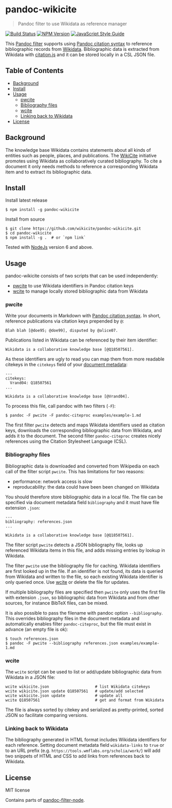 # pandoc-wikicite

> Pandoc filter to use Wikidata as reference manager

[![Build Status](https://travis-ci.com/wikicite/pandoc-wikicite.svg?branch=master)](https://travis-ci.com/wikicite/pandoc-wikicite)
[![NPM Version](http://img.shields.io/npm/v/pandoc-wikicite.svg?style=flat)](https://www.npmjs.org/package/pandoc-wikicite)
[![JavaScript Style Guide](https://img.shields.io/badge/code_style-standard-brightgreen.svg)](https://standardjs.com)

This [Pandoc filter] supports using [Pandoc citation syntax] to reference
bibliographic records from [Wikidata]. Bibliographic data is extracted from
Wikidata with [citation.js] and it can be stored locally in a CSL JSON file.

[Pandoc filter]: https://pandoc.org/filters.html
[Pandoc citation syntax]: https://pandoc.org/MANUAL.html#citations
[Wikidata]: https://www.wikidata.org/
[citation.js]: https://citation.js.org/
[document metadata]: https://pandoc.org/MANUAL.html#extension-yaml_metadata_block

## Table of Contents

* [Background](#background)
* [Install](#install)
* [Usage](#usage)
    * [pwcite](#pwcite)
    * [Bibliography files](#bibliography-files)
    * [wcite](#wcite)
    * [Linking back to Wikidata](#link-back-to-wikidata)
* [License](#license)

## Background

The knowledge base Wikidata contains statements about all kinds of entities
such as people, places, and publications. The [WikiCite] initiative promotes
using Wikidata as collaboratively curated bibliography. To cite a document it
only needs methods to reference a corresponding Wikidata item and to extract
its bibliographic data.

[WikiCite]: http://wikicite.org/

## Install

Install latest release

    $ npm install -g pandoc-wikicite

Install from source

    $ git clone https://github.com/wikicite/pandoc-wikicite.git
    $ cd pandoc-wikicite
    $ npm install -g .  # or `npm link`

Tested with [NodeJs](https://nodejs.org) version 6 and above.

## Usage

pandoc-wikicite consists of two scripts that can be used independently:

* [pwcite] to use Wikidata identifiers in Pandoc citation keys
* [wcite] to manage locally stored bibliographic data from Wikidata

[pwcite]: #pwcite
[wcite]: #wcite

### pwcite

Write your documents in Markdown with [Pandoc citation syntax]. In short,
reference publications via citation keys prepended by `@`:

    Blah blah [@doe95; @doe99], disputed by @alice07.

Publications listed in Wikidata can be referenced by their item identifier:

    Wikidata is a collaborative knowledge base [@Q18507561].

As these identifiers are ugly to read you can map them from more readable
citekeys in the `citekeys` field of your [document metadata]:

    ---
    citekeys:
      Vrand04: Q18507561
    ...

    Wikidata is a collaborative knowledge base [@Vrand04].

To process this file, call pandoc with two filters (`-F`):

    $ pandoc -F pwcite -F pandoc-citeproc examples/example-1.md

The first filter `pwcite` detects and maps Wikidata identifiers used as
citation keys, downloads the corresponding bibliographic data from Wikidata,
and adds it to the document. The second filter `pandoc-citeproc` creates
nicely references using the Citation Stylesheet Language (CSL).

### Bibliography files

Bibliographic data is downloaded and converted from Wikipedia on each call of
the filter script `pwcite`. This has limitations for two reasons:

* performance: network access is slow
* reproducability: the data could have been been changed on Wikidata

You should therefore store bibliographic data in a local file. The file can be
specified via document metadata field `bibliography` and it must have file
extension `.json`:

    ---
    bibliography: references.json
    ...

    Wikidata is a collaborative knowledge base [@Q18507561].

The filter script `pwcite` detects a JSON bibliography file, looks up referenced
Wikidata items in this file, and adds missing entries by lookup in Wikidata.

The filter `pwcite` use the bibliography file for caching. Wikidata identifiers
are first looked up in the file. If an identifier is not found, its data is
queried from Wikidata and written to the file, so each existing Wikidata
identifier is only queried once. Use [wcite] or delete the file for updates.

If multiple bibliography files are specified then `pwcite` only uses the first
file with extension `.json`, so bibliographic data from Wikidata and from other
sources, for instance BibTeX files, can be mixed.

It is also possible to pass the filename with pandoc option `--bibliography`.
This overrides bibliography files in the document metadata and automatically
enables filter `pandoc-citeproc`, but the file must exist in advance (an empty
file is ok): 

    $ touch references.json
    $ pandoc -F pwcite --bibliography references.json examples/example-1.md

### wcite

The `wcite` script can be used to list or add/update bibliographic data from
Wikidata in a JSON file:

    wcite wikicite.json                    # list Wikidata citekeys
    wcite wikicite.json update Q18507561   # update/add selected
    wcite wikicite.json update             # update all
    wcite Q18507561                        # get and format from Wikidata

The file is always sorted by citekey and serialized as pretty-printed, sorted
JSON so facilitate comparing versions.
 
### Linking back to Wikidata

The bibliography generated in HTML format includes Wikidata identifiers for
each reference. Setting document metadata field `wikidata-links` to `true` or
to an URL prefix (e.g. `https://tools.wmflabs.org/scholia/work/`) will add two
snippets of HTML and CSS to add links from references back to Wikidata.

## License

MIT license

Contains parts of [pandoc-filter-node](https://github.com/mvhenderson/pandoc-filter-node).

